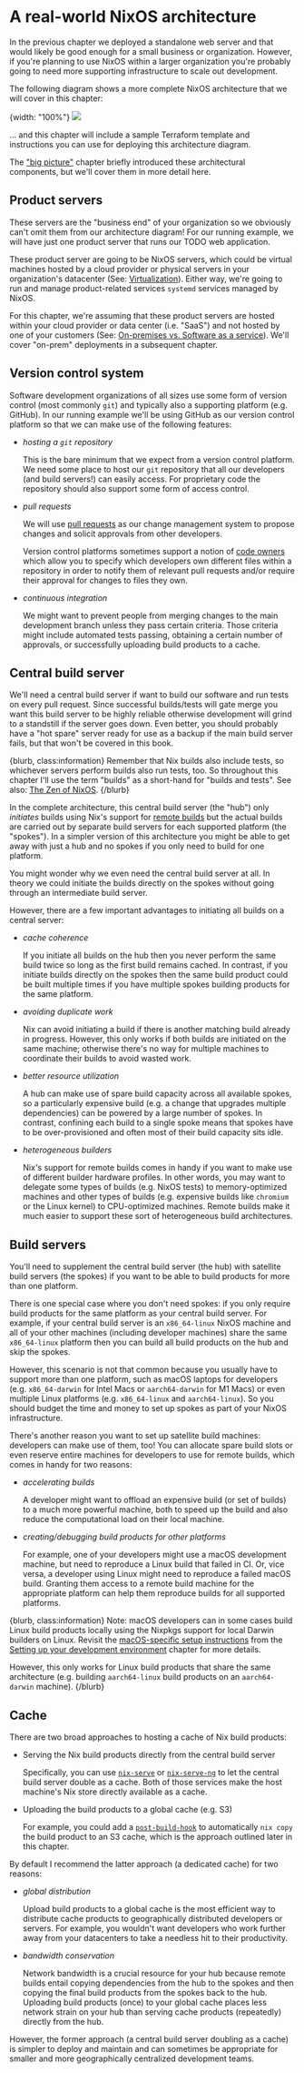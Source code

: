 # A real-world NixOS architecture

In the previous chapter we deployed a standalone web server and that would likely be good enough for a small business or organization.  However, if you're planning to use NixOS within a larger organization you're probably going to need more supporting infrastructure to scale out development.

The following diagram shows a more complete NixOS architecture that we will cover in this chapter:

{width: "100%"}
![](resources/architecture.png)

… and this chapter will include a sample Terraform template and instructions you can use for deploying this architecture diagram.

The ["big picture"](#big-picture-architecture) chapter briefly introduced these architectural components, but we'll cover them in more detail here.

## Product servers

These servers are the "business end" of your organization so we obviously can't omit them from our architecture diagram!  For our running example, we will have just one product server that runs our TODO web application.

These product server are going to be NixOS servers, which could be virtual machines hosted by a cloud provider or physical servers in your organization's datacenter (See: [Virtualization](#virtualization)).  Either way, we're going to run and manage product-related services `systemd` services managed by NixOS.

For this chapter, we're assuming that these product servers are hosted within your cloud provider or data center (i.e. "SaaS") and not hosted by one of your customers (See: [On-premises vs. Software as a service](#on-off-prem)).  We'll cover "on-prem" deployments in a subsequent chapter.

## Version control system

Software development organizations of all sizes use some form of version control (most commonly `git`) and typically also a supporting platform (e.g. GitHub).  In our running example we'll be using GitHub as our version control platform so that we can make use of the following features:

- *hosting a `git` repository*

  This is the bare minimum that we expect from a version control platform.  We need some place to host our `git` repository that all our developers (and build servers!) can easily access.  For proprietary code the repository should also support some form of access control.


- *pull requests*

  We will use [pull requests](https://docs.github.com/en/pull-requests/collaborating-with-pull-requests/proposing-changes-to-your-work-with-pull-requests/about-pull-requests) as our change management system to propose changes and solicit approvals from other developers.

  Version control platforms sometimes support a notion of [code owners](https://docs.github.com/en/repositories/managing-your-repositorys-settings-and-features/customizing-your-repository/about-code-owners) which allow you to specify which developers own different files within a repository in order to notify them of relevant pull requests and/or require their approval for changes to files they own.


- *continuous integration*

  We might want to prevent people from merging changes to the main development branch unless they pass certain criteria.  Those criteria might include automated tests passing, obtaining a certain number of approvals, or successfully uploading build products to a cache.

## Central build server

We'll need a central build server if want to build our software and run tests on every pull request.  Since successful builds/tests will gate merge you want this build server to be highly reliable otherwise development will grind to a standstill if the server goes down.  Even better, you should probably have a "hot spare" server ready for use as a backup if the main build server fails, but that won't be covered in this book.

{blurb, class:information}
Remember that Nix builds also include tests, so whichever servers perform builds also run tests, too.  So throughout this chapter I'll use the term "builds" as a short-hand for "builds and tests".  See also: [The Zen of NixOS](#zen).
{/blurb}

In the complete architecture, this central build server (the "hub") only *initiates* builds using Nix's support for [remote builds](https://nixos.org/manual/nix/stable/advanced-topics/distributed-builds.html) but the actual builds are carried out by separate build servers for each supported platform (the "spokes").  In a simpler version of this architecture you might be able to get away with just a hub and no spokes if you only need to build for one platform.

You might wonder why we even need the central build server at all.  In theory we could initiate the builds directly on the spokes without going through an intermediate build server.

However, there are a few important advantages to initiating all builds on a central server:

- *cache coherence*

  If you initiate all builds on the hub then you never perform the same build twice so long as the first build remains cached.  In contrast, if you initiate builds directly on the spokes then the same build product could be built multiple times if you have multiple spokes building products for the same platform.


- *avoiding duplicate work*

  Nix can avoid initiating a build if there is another matching build already in progress.  However, this only works if both builds are initiated on the same machine; otherwise there's no way for multiple machines to coordinate their builds to avoid wasted work.


- *better resource utilization*

  A hub can make use of spare build capacity across all available spokes, so a particularly expensive build (e.g. a change that upgrades multiple dependencies) can be powered by a large number of spokes.  In contrast, confining each build to a single spoke means that spokes have to be over-provisioned and often most of their build capacity sits idle.


- *heterogeneous builders*

  Nix's support for remote builds comes in handy if you want to make use of different builder hardware profiles.  In other words, you may want to delegate some types of builds (e.g. NixOS tests) to memory-optimized machines and other types of builds (e.g. expensive builds like `chromium` or the Linux kernel) to CPU-optimized machines.  Remote builds make it much easier to support these sort of heterogeneous build architectures.

## Build servers

You'll need to supplement the central build server (the hub) with satellite build servers (the spokes) if you want to be able to build products for more than one platform.

There is one special case where you don't need spokes: if you only require build products for the same platform as your central build server.  For example, if your central build server is an `x86_64-linux` NixOS machine and all of your other machines (including developer machines) share the same `x86_64-linux` platform then you can build all build products on the hub and skip the spokes.

However, this scenario is not that common because you usually have to support more than one platform, such as macOS laptops for developers (e.g. `x86_64-darwin` for Intel Macs or `aarch64-darwin` for M1 Macs) or even multiple Linux platforms (e.g. `x86_64-linux` and `aarch64-linux`).  So you should budget the time and money to set up spokes as part of your NixOS infrastructure.

There's another reason you want to set up satellite build machines: developers can make use of them, too!  You can allocate spare build slots or even reserve entire machines for developers to use for remote builds, which comes in handy for two reasons:

- *accelerating builds*

  A developer might want to offload an expensive build (or set of builds) to a much more powerful machine, both to speed up the build and also reduce the computational load on their local machine.


- *creating/debugging build products for other platforms*

  For example, one of your developers might use a macOS development machine, but need to reproduce a Linux build that failed in CI.  Or, vice versa, a developer using Linux might need to reproduce a failed macOS build.  Granting them access to a remote build machine for the appropriate platform can help them reproduce builds for all supported platforms.

{blurb, class:information}
Note: macOS developers can in some cases build Linux build products locally using the Nixpkgs support for local Darwin builders on Linux.  Revisit the [macOS-specific setup instructions](#macos-instructions) from the [Setting up your development environment](#setup) chapter for more details.

However, this only works for Linux build products that share the same architecture (e.g. building `aarch64-linux` build products on an `aarch64-darwin` machine).
{/blurb}

## Cache

There are two broad approaches to hosting a cache of Nix build products:

- Serving the Nix build products directly from the central build server

  Specifically, you can use [`nix-serve`](https://github.com/edolstra/nix-serve) or [`nix-serve-ng`](https://github.com/aristanetworks/nix-serve-ng) to let the central build server double as a cache.  Both of those services make the host machine's Nix store directly available as a cache.

- Uploading the build products to a global cache (e.g. S3)

  For example, you could add a [`post-build-hook`](https://nixos.org/manual/nix/stable/command-ref/conf-file.html#conf-post-build-hook) to automatically `nix copy` the build product to an S3 cache, which is the approach outlined later in this chapter.

By default I recommend the latter approach (a dedicated cache) for two reasons:

- *global distribution*

  Upload build products to a global cache is the most efficient way to distribute cache products to geographically distributed developers or servers.  For example, you wouldn't want developers who work further away from your datacenters to take a needless hit to their productivity.


- *bandwidth conservation*

  Network bandwidth is a crucial resource for your hub because remote builds entail copying dependencies from the hub to the spokes and then copying the final build products from the spokes back to the hub.  Uploading build products (once) to your global cache places less network strain on your hub than serving cache products (repeatedly) directly from the hub.

However, the former approach (a central build server doubling as a cache) is simpler to deploy and maintain and can sometimes be appropriate for smaller and more geographically centralized development teams.
